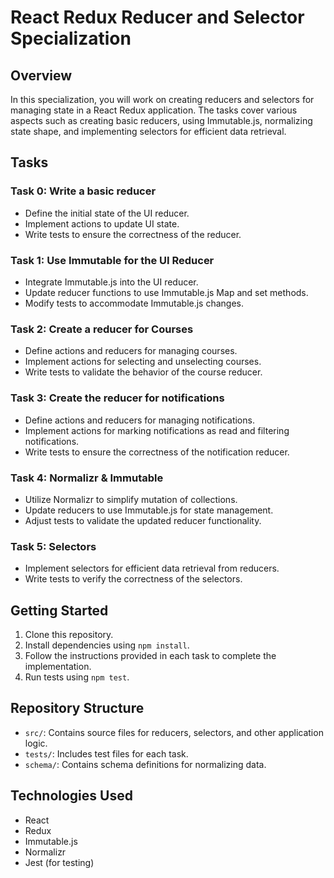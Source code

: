 # React Redux Reducer and Selector Specialization

## Overview

In this specialization, you will work on creating reducers and selectors for managing state in a React Redux application. The tasks cover various aspects such as creating basic reducers, using Immutable.js, normalizing state shape, and implementing selectors for efficient data retrieval.

## Tasks

### Task 0: Write a basic reducer

- Define the initial state of the UI reducer.
- Implement actions to update UI state.
- Write tests to ensure the correctness of the reducer.

### Task 1: Use Immutable for the UI Reducer

- Integrate Immutable.js into the UI reducer.
- Update reducer functions to use Immutable.js Map and set methods.
- Modify tests to accommodate Immutable.js changes.

### Task 2: Create a reducer for Courses

- Define actions and reducers for managing courses.
- Implement actions for selecting and unselecting courses.
- Write tests to validate the behavior of the course reducer.

### Task 3: Create the reducer for notifications

- Define actions and reducers for managing notifications.
- Implement actions for marking notifications as read and filtering notifications.
- Write tests to ensure the correctness of the notification reducer.

### Task 4: Normalizr & Immutable

- Utilize Normalizr to simplify mutation of collections.
- Update reducers to use Immutable.js for state management.
- Adjust tests to validate the updated reducer functionality.

### Task 5: Selectors

- Implement selectors for efficient data retrieval from reducers.
- Write tests to verify the correctness of the selectors.

## Getting Started

1. Clone this repository.
2. Install dependencies using `npm install`.
3. Follow the instructions provided in each task to complete the implementation.
4. Run tests using `npm test`.

## Repository Structure

- `src/`: Contains source files for reducers, selectors, and other application logic.
- `tests/`: Includes test files for each task.
- `schema/`: Contains schema definitions for normalizing data.

## Technologies Used

- React
- Redux
- Immutable.js
- Normalizr
- Jest (for testing)
